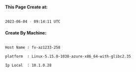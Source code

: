 
   
#### This Page Create at:

```bash

2023-06-04 - 09:14:11 UTC

```

#### Create By Machine:

```bash

Host Name : fv-az1233-258

platform  : Linux-5.15.0-1038-azure-x86_64-with-glibc2.35

Ip Local  : 10.1.0.28

```


